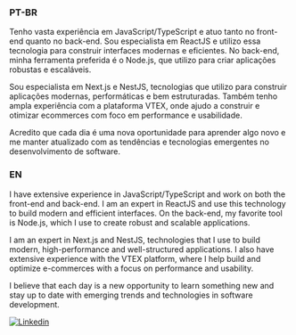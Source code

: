 ### PT-BR
Tenho vasta experiência em JavaScript/TypeScript e atuo tanto no front-end quanto no back-end. Sou especialista em ReactJS e utilizo essa tecnologia para construir interfaces modernas e eficientes. No back-end, minha ferramenta preferida é o Node.js, que utilizo para criar aplicações robustas e escaláveis.

Sou especialista em Next.js e NestJS, tecnologias que utilizo para construir aplicações modernas, performáticas e bem estruturadas. Também tenho ampla experiência com a plataforma VTEX, onde ajudo a construir e otimizar ecommerces com foco em performance e usabilidade.

Acredito que cada dia é uma nova oportunidade para aprender algo novo e me manter atualizado com as tendências e tecnologias emergentes no desenvolvimento de software.

### EN
I have extensive experience in JavaScript/TypeScript and work on both the front-end and back-end. I am an expert in ReactJS and use this technology to build modern and efficient interfaces. On the back-end, my favorite tool is Node.js, which I use to create robust and scalable applications.

I am an expert in Next.js and NestJS, technologies that I use to build modern, high-performance and well-structured applications. I also have extensive experience with the VTEX platform, where I help build and optimize e-commerces with a focus on performance and usability.

I believe that each day is a new opportunity to learn something new and stay up to date with emerging trends and technologies in software development.

[![Linkedin](https://img.shields.io/badge/-LinkedIn-%230077B5?style=for-the-badge&logo=linkedin&logoColor=white)](https://www.linkedin.com/in/pedrolaxe)
